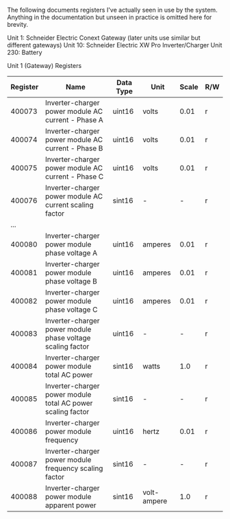 The following documents registers I've actually seen in use by the system.  Anything in the documentation but unseen in practice is omitted here for brevity.

Unit 1:  Schneider Electric Conext Gateway (later units use similar but different gateways)
Unit 10:  Schneider Electric XW Pro Inverter/Charger
Unit 230:  Battery

Unit 1 (Gateway) Registers

| Register | Name                                                        | Data Type | Unit    | Scale | R/W |
|----------|-------------------------------------------------------------|-----------|-------------|-------|-----|
| 400073   | Inverter-charger power module AC current - Phase A          | uint16    | volts       | 0.01  | r   |
| 400074   | Inverter-charger power module AC current - Phase B          | uint16    | volts       | 0.01  | r   |
| 400075   | Inverter-charger power module AC current - Phase C          | uint16    | volts       | 0.01  | r   |
| 400076   | Inverter-charger power module AC current scaling factor     | sint16    | -           | -     | r   |
| ...      |                                                             |           |             |       |     |
| 400080   | Inverter-charger power module phase voltage A               | uint16    | amperes     | 0.01  | r   |
| 400081   | Inverter-charger power module phase voltage B               | uint16    | amperes     | 0.01  | r   |
| 400082   | Inverter-charger power module phase voltage C               | uint16    | amperes     | 0.01  | r   |
| 400083   | Inverter-charger power module phase voltage scaling factor  | uint16    | -           | -     | r   |
| 400084   | Inverter-charger power module total AC power                | sint16    | watts       | 1.0   | r   |
| 400085   | Inverter-charger power module total AC power scaling factor | sint16    | -           | -     | r   |
| 400086   | Inverter-charger power module frequency                     | uint16    | hertz       | 0.01  | r   |
| 400087   | Inverter-charger power module frequency scaling factor      | sint16    | -           | -     | r   |
| 400088   | Inverter-charger power module apparent power                | sint16    | volt-ampere | 1.0   | r   |
